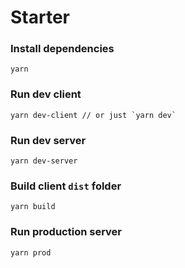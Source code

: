 # Starter

### Install dependencies
```
yarn
```

### Run dev client
```
yarn dev-client // or just `yarn dev`
```

### Run dev server
```
yarn dev-server
```

### Build client `dist` folder
```
yarn build
```

### Run production server
```
yarn prod
```
